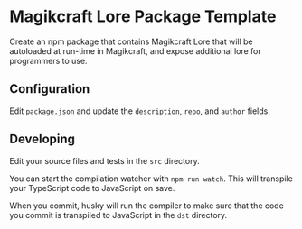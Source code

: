 # Magikcraft Lore Package Template

Create an npm package that contains Magikcraft Lore that will be autoloaded at run-time in Magikcraft, and expose additional lore for programmers to use.

## Configuration

Edit `package.json` and update the `description`, `repo`, and `author` fields.

## Developing

Edit your source files and tests in the `src` directory.

You can start the compilation watcher with `npm run watch`. This will transpile your TypeScript code to JavaScript on save.

When you commit, husky will run the compiler to make sure that the code you commit is transpiled to JavaScript in the `dst` directory.